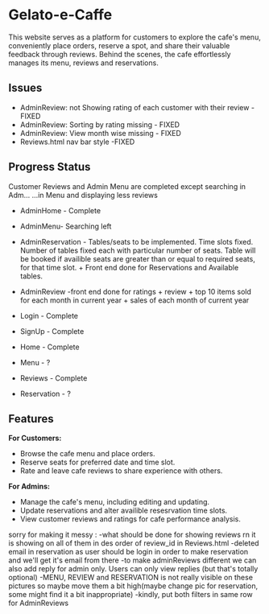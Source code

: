 # Gelato-e-Caffe
This website serves as a platform for customers to explore the cafe's menu, conveniently place orders, reserve a spot, and share their valuable feedback through reviews. Behind the scenes, the cafe effortlessly manages its menu, reviews and reservations.

## Issues
- AdminReview: not Showing rating of each customer with their review  - FIXED
- AdminReview: Sorting by rating missing - FIXED
- AdminReview: View month wise missing - FIXED
- Reviews.html nav bar style -FIXED
  
## Progress Status
Customer Reviews and Admin Menu are completed except searching in Adm…
…in Menu and displaying less reviews
- AdminHome - Complete
- AdminMenu- Searching left
- AdminReservation - Tables/seats to be implemented. Time slots fixed. Number of tables fixed each with particular number of seats. Table will be booked if availible seats are greater than or equal to required seats, for that time slot. + Front end done for Reservations and Available tables.
- AdminReview -front end done for ratings + review + top 10 items sold for each month in current year + sales of each month of current year

- Login - Complete
- SignUp - Complete
- Home - Complete
- Menu - ?
- Reviews - Complete
- Reservation - ?

## Features

**For Customers:**
- Browse the cafe menu and place orders.
- Reserve seats for preferred date and time slot.
- Rate and leave cafe reviews to share experience with others.

**For Admins:**
- Manage the cafe's menu, including editing and updating.
- Update reservations and alter availible resesrvation time slots.
- View customer reviews and ratings for cafe performance analysis.


sorry for making it messy :
-what should be done for showing reviews rn it is showing on all of them in des order of review_id in Reviews.html 
-deleted email in reservation as user should be login in order to make reservation and we'll get it's email from there
-to make adminReviews different we can also add reply for admin only. Users can only view replies (but that's totally optional)
-MENU, REVIEW and RESERVATION is not really visible on these pictures so maybe move them a bit high(maybe change pic for reservation, some might find it a bit inappropriate)
-kindly, put both filters in same row for AdminReviews


